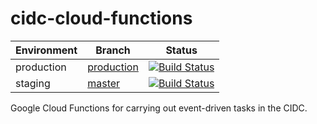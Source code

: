 # cidc-cloud-functions

| Environment | Branch                                                                           | Status                                                                                                                                                |
| ----------- | -------------------------------------------------------------------------------- | ----------------------------------------------------------------------------------------------------------------------------------------------------- |
| production  | [production](https://github.com/CIMAC-CIDC/cidc-cloud-functions/tree/production) | [![Build Status](https://travis-ci.org/CIMAC-CIDC/cidc-cloud-functions.svg?branch=production)](https://travis-ci.org/CIMAC-CIDC/cidc-cloud-functions) |
| staging     | [master](https://github.com/CIMAC-CIDC/cidc-cloud-functions)                     | [![Build Status](https://travis-ci.org/CIMAC-CIDC/cidc-cloud-functions.svg?branch=master)](https://travis-ci.org/CIMAC-CIDC/cidc-cloud-functions)     |


Google Cloud Functions for carrying out event-driven tasks in the CIDC.
